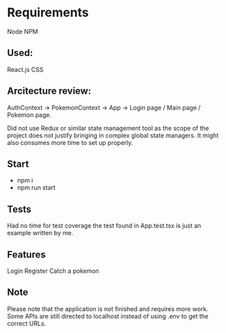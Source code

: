 # Requirements

Node
NPM

## Used:

React.js
CSS


## Arcitecture review:

AuthContext -> PokemonContext -> App -> Login page / Main page / Pokemon page.

Did not use Redux or similar state management tool as the scope of the project does not justify bringing in complex global state managers. It might also consumes more time to set up properly.

## Start

- npm i
- npm run start

## Tests

Had no time for test coverage the test found in App.test.tsx is just an example written by me.


## Features

Login
Register
Catch a pokemon


## Note

Please note that the application is not finished and requires more work.
Some APIs are still directed to localhost instead of using .env to get the correct URLs.



